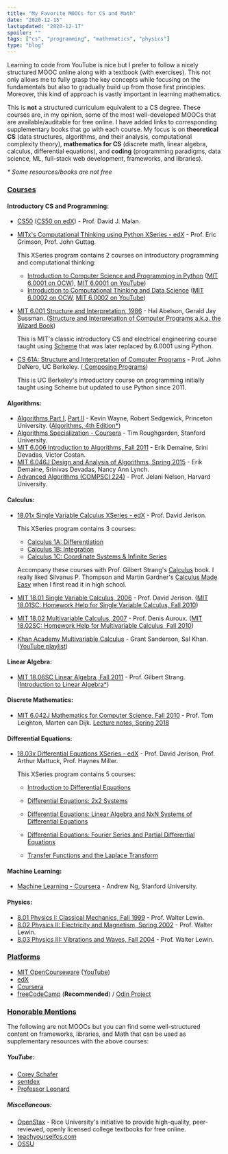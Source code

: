 ```yaml
---
title: "My Favorite MOOCs for CS and Math"
date: "2020-12-15"
lastupdated: "2020-12-17"
spoiler: ""
tags: ["cs", "programming", "mathematics", "physics"]
type: "blog"
---
```


Learning to code from YouTube is nice but I prefer to follow a nicely structured MOOC online along with a textbook (with exercises). This not only allows me to fully grasp the key concepts while focusing on the fundamentals but also to gradually build up from those first principles. Moreover, this kind of approach is vastly important in learning mathematics.

This is **not** a structured curriculum equivalent to a CS degree. These courses are, in my opinion, some of the most well-developed MOOCs that are available/auditable for free online. I have added links to corresponding supplementary books that go with each course. My focus is on **theoretical CS** (data structures, algorithms, and their analysis, computational complexity theory), **mathematics for CS** (discrete math, linear algebra, calculus, differential equations), and **coding** (programming paradigms, data science, ML, full-stack web development, frameworks, and libraries).

_\* Some resources/books are not free_

### <u>Courses</u>

#### Introductory CS and Programming:

- [CS50](https://cs50.harvard.edu/) ([CS50 on edX](https://www.edx.org/course/cs50s-introduction-to-computer-science)) - Prof. David J. Malan.
- [MITx's Computational Thinking using Python XSeries - edX](https://www.edx.org/xseries/mitx-computational-thinking-using-python) - Prof. Eric Grimson, Prof. John Guttag.

  This XSeries program contains 2 courses on introductory programming and computational thinking:

  - [Introduction to Computer Science and Programming in Python](https://www.edx.org/course/introduction-to-computer-science-and-programming-7)
    ([MIT 6.0001 on OCW](https://ocw.mit.edu/courses/electrical-engineering-and-computer-science/6-0001-introduction-to-computer-science-and-programming-in-python-fall-2016/)), [MIT 6.0001 on YouTube](https://www.youtube.com/playlist?list=PLUl4u3cNGP63WbdFxL8giv4yhgdMGaZNA))
  - [Introduction to Computational Thinking and Data Science](https://www.edx.org/course/introduction-to-computational-thinking-and-data-4)
    ([MIT 6.0002 on OCW](https://ocw.mit.edu/courses/electrical-engineering-and-computer-science/6-0002-introduction-to-computational-thinking-and-data-science-fall-2016/), [MIT 6.0002 on YouTube](https://www.youtube.com/playlist?list=PLUl4u3cNGP619EG1wp0kT-7rDE_Az5TNd))

- [MIT 6.001 Structure and Interpretation, 1986](https://www.youtube.com/playlist?list=PLE18841CABEA24090) - Hal Abelson, Gerald Jay Sussman. ([Structure and Interpretation of Computer Programs a.k.a. the Wizard Book](https://mitpress.mit.edu/sites/default/files/sicp/index.html))

  This is MIT's classic introductory CS and electrical engineering course taught using [Scheme](<https://en.wikipedia.org/wiki/Scheme_(programming_language)>) that was later replaced by 6.0001 using Python.

- [CS 61A: Structure and Interpretation of Computer Programs](http://inst.eecs.berkeley.edu/~cs61a) - Prof. John DeNero, UC Berkeley. ([ Composing Programs](http://composingprograms.com/))

  This is UC Berkeley's introductory course on programming initially taught using Scheme but updated to use Python since 2011.

#### Algorithms:

- [Algorithms Part I](https://www.coursera.org/learn/algorithms-part1), [Part II](https://www.coursera.org/learn/algorithms-part2) - Kevin Wayne, Robert Sedgewick, Princeton University. ([Algorithms, 4th Edition\*](https://algs4.cs.princeton.edu/))
- [Algorithms Specialization - Coursera](https://www.coursera.org/specializations/algorithms) - Tim Roughgarden, Stanford University.
- [MIT 6.006 Introduction to Algorithms, Fall 2011](https://www.youtube.com/playlist?list=PLUl4u3cNGP61Oq3tWYp6V_F-5jb5L2iHb) - Erik Demaine, Srini Devadas, Victor Costan.
- [MIT 6.046J Design and Analysis of Algorithms, Spring 2015](https://www.youtube.com/playlist?list=PLUl4u3cNGP6317WaSNfmCvGym2ucw3oGp) - Erik Demaine, Srinivas Devadas, Nancy Ann Lynch.
- [Advanced Algorithms (COMPSCI 224)](https://www.youtube.com/playlist?list=PL2SOU6wwxB0uP4rJgf5ayhHWgw7akUWSf) - Prof. Jelani Nelson, Harvard University.

#### Calculus:

- [18.01x Single Variable Calculus XSeries - edX](https://www.edx.org/xseries/mitx-18.01x-single-variable-calculus) - Prof. David Jerison.

  This XSeries program contains 3 courses:

  - [Calculus 1A: Differentiation](https://www.edx.org/course/calculus-1a-differentiation)
  - [Calculus 1B: Integration](https://www.edx.org/course/calculus-1b-integration)
  - [Calculus 1C: Coordinate Systems & Infinite Series](https://www.edx.org/course/calculus-1c-coordinate-systems-infinite-series)

  Accompany these courses with Prof. Gilbert Strang's [Calculus](https://ocw.mit.edu/resources/res-18-001-calculus-online-textbook-spring-2005/textbook/) book. I really liked Silvanus P. Thompson and Martin Gardner's [Calculus Made Easy](https://en.wikipedia.org/wiki/Calculus_Made_Easy) when I first read it in high school.

- [MIT 18.01 Single Variable Calculus, 2006](https://www.youtube.com/playlist?list=PL590CCC2BC5AF3BC1) - Prof. David Jerison. ([MIT 18.01SC: Homework Help for Single Variable Calculus, Fall 2010](https://www.youtube.com/playlist?list=PL21BCE50ABFF029F1))
- [MIT 18.02 Multivariable Calculus, 2007](https://www.youtube.com/playlist?list=PL4C4C8A7D06566F38) - Prof. Denis Auroux. ([MIT 18.02SC: Homework Help for Multivariable Calculus, Fall 2010](https://www.youtube.com/playlist?list=PLF07555F3CC669D01))
- [Khan Academy Multivariable Calculus](https://www.khanacademy.org/math/multivariable-calculus) - Grant Sanderson, Sal Khan. ([YouTube playlist](https://www.youtube.com/playlist?list=PLSQl0a2vh4HC5feHa6Rc5c0wbRTx56nF7))

#### Linear Algebra:

- [MIT 18.06SC Linear Algebra, Fall 2011](https://www.youtube.com/playlist?list=PL221E2BBF13BECF6C) - Prof. Gilbert Strang. ([Introduction to Linear Algebra\*](http://math.mit.edu/~gs/linearalgebra/))

#### Discrete Mathematics:

- [MIT 6.042J Mathematics for Computer Science, Fall 2010](https://www.youtube.com/playlist?list=PLB7540DEDD482705B) - Prof. Tom Leighton, Marten can Dijk. [Lecture notes, Spring 2018](https://courses.csail.mit.edu/6.042/spring18/mcs.pdf)

#### Differential Equations:

- [18.03x Differential Equations XSeries - edX](https://www.edx.org/xseries/mitx-18.03x-differential-equations) - Prof. David Jerison, Prof. Arthur Mattuck, Prof. Haynes Miller.

  This XSeries program contains 5 courses:

  - [Introduction to Differential Equations](https://www.edx.org/course/introduction-to-differential-equations-2)

  - [Differential Equations: 2x2 Systems](https://www.edx.org/course/differential-equations-2x2-systems)

  - [Differential Equations: Linear Algebra and NxN Systems of Differential Equations](https://www.edx.org/course/differential-equations-linear-algebra-and-nxn-syst)

  - [Differential Equations: Fourier Series and Partial Differential Equations](https://www.edx.org/course/differential-equations-fourier-series-and-partial)

  - [Transfer Functions and the Laplace Transform](https://www.edx.org/course/transfer-functions-and-the-laplace-transform)

#### Machine Learning:

- [Machine Learning - Coursera](https://www.coursera.org/learn/machine-learning) - Andrew Ng, Stanford University.

#### Physics:

- [8.01 Physics I: Classical Mechanics, Fall 1999](https://www.youtube.com/playlist?list=PLUdYlQf0_sSsb2tNcA3gtgOt8LGH6tJbr) - Prof. Walter Lewin.
- [8.02 Physics II: Electricity and Magnetism, Spring 2002](https://www.youtube.com/playlist?list=PLUdYlQf0_sSsfcNOPSNPQKHDhSjTJATPu) - Prof. Walter Lewin.
- [8.03 Physics III: Vibrations and Waves, Fall 2004](https://www.youtube.com/playlist?list=PLUdYlQf0_sSsdOhQ_8jfrAGzbGbJ7MXGe) - Prof. Walter Lewin.

### <u>Platforms</u>

- [MIT OpenCourseware](https://ocw.mit.edu/) ([YouTube](https://www.youtube.com/channel/UCEBb1b_L6zDS3xTUrIALZOw))
- [edX](https://edx.org/)
- [Coursera](https://coursera.org/)
- [freeCodeCamp](https://freecodecamp.org/) (**Recommended**) / [Odin Project](https://www.theodinproject.com/)

### <u>Honorable Mentions</u>

The following are not MOOCs but you can find some well-structured content on frameworks, libraries, and Math that can be used as supplementary resources with the above courses:

##### YouTube:

- [Corey Schafer](https://www.youtube.com/channel/UCCezIgC97PvUuR4_gbFUs5g)
- [sentdex](https://www.youtube.com/channel/UCfzlCWGWYyIQ0aLC5w48gBQ)
- [Professor Leonard](https://www.youtube.com/channel/UCoHhuummRZaIVX7bD4t2czg)

##### Miscellaneous:

- [OpenStax](https://openstax.org/) - Rice University's initiative to provide high-quality, peer-reviewed, openly licensed college textbooks for free online.
- [teachyourselfcs.com](https://teachyourselfcs.com/)
- [OSSU](https://github.com/ossu/computer-science/)
